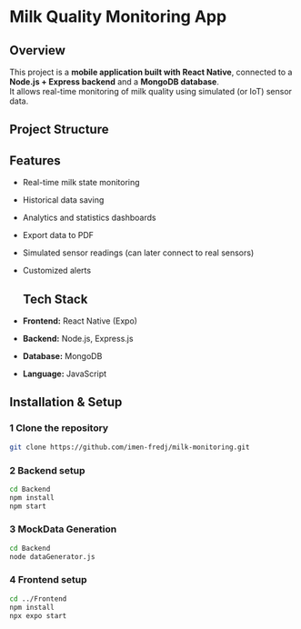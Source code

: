 # Milk Quality Monitoring App

## Overview
This project is a **mobile application built with React Native**, connected to a **Node.js + Express backend** and a **MongoDB database**.  
It allows real-time monitoring of milk quality using simulated (or IoT) sensor data.

## Project Structure

## Features
- Real-time milk state monitoring
- Historical data saving
- Analytics and statistics dashboards
- Export data to PDF
- Simulated sensor readings (can later connect to real sensors)
- Customized alerts

  ## Tech Stack
- **Frontend:** React Native (Expo)
- **Backend:** Node.js, Express.js
- **Database:** MongoDB
- **Language:** JavaScript

## Installation & Setup
### 1️ Clone the repository
```bash
git clone https://github.com/imen-fredj/milk-monitoring.git
```
### 2 Backend setup
```bash
cd Backend
npm install
npm start
```
### 3 MockData Generation
```bash
cd Backend
node dataGenerator.js 
```
### 4 Frontend setup
```bash
cd ../Frontend
npm install
npx expo start
```

